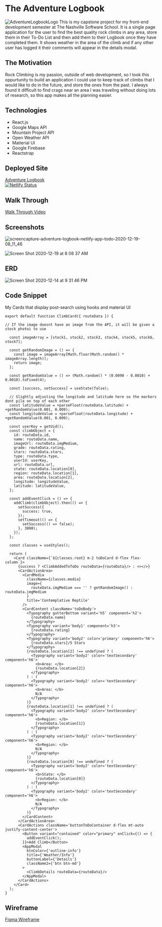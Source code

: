 # The Adventure Logbook
![AdventureLogbookLogo](https://user-images.githubusercontent.com/66916708/101431299-35153c00-38cc-11eb-9dac-6155df5d3bd9.png)
This is my capstone project for my front-end development semester at The Nashville Software School. It is a single page application for the user to find the best quality rock climbs in any area, store them in their To-Do List and then add them to their Logbook once they have completed them. It shows weather in the area of the climb and if any other user has logged it their comments will appear in the details modal. 

## The Motivation
Rock Climbing is my passion, outside of web development, so I took this oppurtunity to build an application I could use to keep track of climbs that I would like to do in the future, and store the ones from the past. I always found it difficult to find crags near an area I was traveling without doing lots of research, so this app makes all the planning easier.

## Technologies
* React.js
* Google Maps API
* Mountain Project API
* Open Weather API
* Matierial UI
* Google Firebase
* Reactstrap


## Deployed Site
[Adventure Logbook](https://adventure-logbook.netlify.app/) <br/>[![Netlify Status](https://api.netlify.com/api/v1/badges/0f5ae98c-20fe-4f8c-b3f0-aeb0fe5d4963/deploy-status)](https://app.netlify.com/sites/adventure-logbook/deploys)

## Walk Through
[Walk Through Video](https://www.loom.com/share/9985f882d5384f3a811d9ee32d425694?sharedAppSource=personal_library)

## Screenshots
![screencapture-adventure-logbook-netlify-app-todo-2020-12-19-08_11_46](https://user-images.githubusercontent.com/66916708/102691403-e15ef880-41d1-11eb-9b1d-a73557405149.png)

![Screen Shot 2020-12-19 at 8 08 37 AM](https://user-images.githubusercontent.com/66916708/102691353-74e3f980-41d1-11eb-8f59-f6e4e6617850.png)

## ERD
![Screen Shot 2020-12-14 at 9 31 46 PM](https://user-images.githubusercontent.com/66916708/102691352-744b6300-41d1-11eb-82ed-0d6fec0e4aa8.png)

## Code Snippet
My Cards that display post-search using hooks and material UI
```
export default function ClimbCard({ routeData }) {

// If the image doesnt have an image from the API, it will be given a stock photoi to use

  const imageArray = [stock1, stock2, stock3, stock4, stock5, stock6, stock7];

  const getRandomImage = () => {
    const image = imageArray[Math.floor(Math.random() * imageArray.length)];
    return image;
  };

  const getRandomValue = () => (Math.random() * (0.0090 - 0.0010) + 0.0010).toFixed(4);

  const [success, setSuccess] = useState(false);

  // Slightly adjusting the longitude and latitude here so the markers dont pile on top of each other
  const latitudeValue = +parseFloat(routeData.latitude) + +getRandomValue(0.001, 0.009);
  const longitudeValue = +parseFloat(routeData.longitude) + +getRandomValue(0.001, 0.009);

  const userKey = getUid();
  const climbObject = {
    id: routeData.id,
    name: routeData.name,
    imageUrl: routeData.imgMedium,
    grade: routeData.rating,
    stars: routeData.stars,
    type: routeData.type,
    userId: userKey,
    url: routeData.url,
    state: routeData.location[0],
    region: routeData.location[1],
    area: routeData.location[2],
    longitude: longitudeValue,
    latitude: latitudeValue,
  };

  const addEventClick = () => {
    addClimb(climbObject).then(() => {
      setSuccess({
        success: true,
      });
      setTimeout(() => {
        setSuccess(() => false);
      }, 3000);
    });
  };

  const classes = useStyles();

  return (
    <Card className={`${classes.root} m-2 toDoCard d-flex flex-column`}>
      {success ? <ClimbAddedToToDo routeData={routeData}/> : <></>}
      <CardActionArea>
        <CardMedia
          className={classes.media}
          image={
            routeData.imgMedium === '' ? getRandomImage() : routeData.imgMedium
          }
          title='Contemplative Reptile'
        />
        <CardContent className='toDoBody'>
          <Typography gutterBottom variant='h5' component='h2'>
            {routeData.name}
          </Typography>
          <Typography variant='body1' component='h3'>
            {routeData.rating}
          </Typography>
          <Typography variant='body2' color='primary' component='h6'>
            {routeData.stars}/5 Stars
          </Typography>
          {routeData.location[2] !== undefined ? (
            <Typography variant='body2' color='textSecondary' component='h6'>
              <b>Area: </b>
              {routeData.location[2]}
            </Typography>
          ) : (
            <Typography variant='body2' color='textSecondary' component='h6'>
              <b>Area: </b>
              N/A
            </Typography>
          )}
          {routeData.location[1] !== undefined ? (
            <Typography variant='body2' color='textSecondary' component='h6'>
              <b>Region: </b>
              {routeData.location[1]}
            </Typography>
          ) : (
            <Typography variant='body2' color='textSecondary' component='h6'>
              <b>Region: </b>
              N/A
            </Typography>
          )}
          {routeData.location[0] !== undefined ? (
            <Typography variant='body2' color='textSecondary' component='h6'>
              <b>State: </b>
              {routeData.location[0]}
            </Typography>
          ) : (
            <Typography variant='body2' color='textSecondary' component='h6'>
              <b>Region: </b>
              N/A
            </Typography>
          )}
        </CardContent>
      </CardActionArea>
      <CardActions className='buttonToDoContainer d-flex mt-auto justify-content-center'>
        <Button variant="contained" color="primary" onClick={() => {
          addEventClick();
        }}>Add Climb</Button>
        <AppModal
          btnColor={'outline-info'}
          title={'Weather/Info'}
          buttonLabel={'Details'}
          className2={'btn btn-md'}
        >
          <ClimbDetails routeData={routeData}/>
        </AppModal>
      </CardActions>
    </Card>
  );
}
```


## Wireframe
[Figma Wireframe](https://www.figma.com/file/AKMpFD8OXHPdk5E5DRpWBj/Adventure-Logbook-Front-End-Capstone?node-id=12%3A4017)

